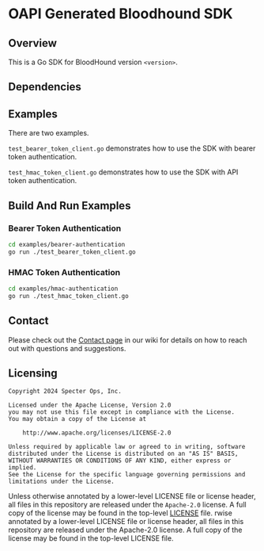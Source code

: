 # OAPI Generated Bloodhound SDK

## Overview

This is a Go SDK for BloodHound version `<version>`.

## Dependencies

## Examples

There are two examples.  

`test_bearer_token_client.go` demonstrates how to use the SDK with bearer token authentication.

`test_hmac_token_client.go` demonstrates how to use the SDK with API token authentication.

## Build And Run Examples

### Bearer Token Authentication

```bash
cd examples/bearer-authentication
go run ./test_bearer_token_client.go
```

### HMAC Token Authentication

```bash
cd examples/hmac-authentication
go run ./test_hmac_token_client.go
```

## Contact

Please check out the [Contact page](https://github.com/SpecterOps/BloodHound/wiki/Contact) in our wiki for details on how to reach out with questions and suggestions.

## Licensing

```
Copyright 2024 Specter Ops, Inc.

Licensed under the Apache License, Version 2.0
you may not use this file except in compliance with the License.
You may obtain a copy of the License at

    http://www.apache.org/licenses/LICENSE-2.0

Unless required by applicable law or agreed to in writing, software
distributed under the License is distributed on an "AS IS" BASIS,
WITHOUT WARRANTIES OR CONDITIONS OF ANY KIND, either express or implied.
See the License for the specific language governing permissions and
limitations under the License.
```

Unless otherwise annotated by a lower-level LICENSE file or license header, all files in this repository are released
under the `Apache-2.0` license. A full copy of the license may be found in the top-level [LICENSE](LICENSE) file.
rwise annotated by a lower-level LICENSE file or license header, all files in this repository are released under the Apache-2.0 license. A full copy of the license may be found in the top-level LICENSE file.